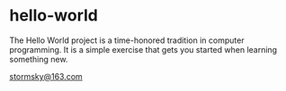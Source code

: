# hello-world
The Hello World project is a time-honored tradition in computer programming. It is a simple exercise that gets you started when learning something new.

stormsky@163.com

